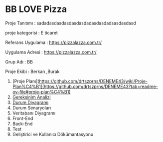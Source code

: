 # BB LOVE Pizza

  Proje Tanıtımı : sadadasdasdasdasdasdadasdasdadsasdasdasd

  proje kategorisi : E ticaret  

  Referans Uygulama : https://pizzalazza.com.tr/

  Uygulama Adresi : https://pizzalazza.com.tr/

  Grup Adı : BB

  Proje Ekibi : Berkan ,Burak 

 1. [Proje Planı](https://github.com/drtszprns/DENEME43/wiki/Proje-Plan%C4%B1](https://github.com/drtszprns/DENEME43?tab=readme-ov-file#proje-plan%C4%B1)
1.  [Gereksinim Analizi](https://github.com/drtszprns/DENEME43/blob/main/GereksinimAnalizi.md)
1.  [Durum Diyagramı](https://github.com/drtszprns/DENEME43/wiki/Durum-Diyagram%C4%B1) 
1.  Durum Senaryoları
1.  Veritabanı Diyagramı 
1.  Front-End 
1.  Back-End
1.  Test 
1.  Geliştirici ve Kullanıcı Dökümantasyonu 

